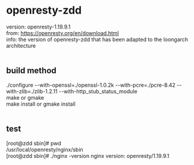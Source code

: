 # openresty-zdd
version: openresty-1.19.9.1 <br>
from: https://openresty.org/en/download.html <br>
info: the version of openresty-zdd that has been adapted to the loongarch architecture <br>
<br>
## build method
./configure --with-openssl=./openssl-1.0.2k --with-pcre=./pcre-8.42  --with-zlib=./zlib-1.2.11 --with-http_stub_status_module <br>
make or gmake <br>
make install or gmake install <br>
<br>
## test
[root@zdd sbin]# pwd <br>
/usr/local/openresty/nginx/sbin <br>
[root@zdd sbin]# ./nginx -version
nginx version: openresty/1.19.9.1

